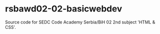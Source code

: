 # rsbawd02-02-basicwebdev
Source code for SEDC Code Academy Serbia/BiH 02 2nd subject 'HTML &amp; CSS'. 
